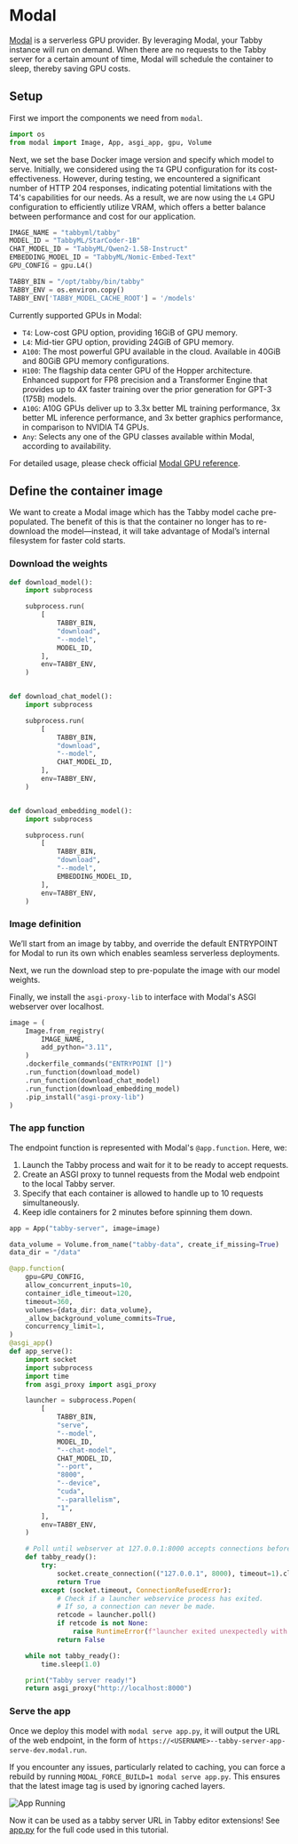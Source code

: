 # Modal

[Modal](https://modal.com/) is a serverless GPU provider. By leveraging Modal, your Tabby instance will run on demand. When there are no requests to the Tabby server for a certain amount of time, Modal will schedule the container to sleep, thereby saving GPU costs.

## Setup

First we import the components we need from `modal`.

```python
import os
from modal import Image, App, asgi_app, gpu, Volume
```

Next, we set the base Docker image version and specify which model to serve. Initially, we considered using the `T4` GPU configuration for its cost-effectiveness. However, during testing, we encountered a significant number of HTTP 204 responses, indicating potential limitations with the T4's capabilities for our needs. As a result, we are now using the `L4` GPU configuration to efficiently utilize VRAM, which offers a better balance between performance and cost for our application.

```python
IMAGE_NAME = "tabbyml/tabby"
MODEL_ID = "TabbyML/StarCoder-1B"
CHAT_MODEL_ID = "TabbyML/Qwen2-1.5B-Instruct"
EMBEDDING_MODEL_ID = "TabbyML/Nomic-Embed-Text"
GPU_CONFIG = gpu.L4()

TABBY_BIN = "/opt/tabby/bin/tabby"
TABBY_ENV = os.environ.copy()
TABBY_ENV['TABBY_MODEL_CACHE_ROOT'] = '/models'
```

Currently supported GPUs in Modal:

- `T4`: Low-cost GPU option, providing 16GiB of GPU memory.
- `L4`: Mid-tier GPU option, providing 24GiB of GPU memory.
- `A100`: The most powerful GPU available in the cloud. Available in 40GiB and 80GiB GPU memory configurations.
- `H100`: The flagship data center GPU of the Hopper architecture. Enhanced support for FP8 precision and a Transformer Engine that provides up to 4X faster training over the prior generation for GPT-3 (175B) models.
- `A10G`: A10G GPUs deliver up to 3.3x better ML training performance, 3x better ML inference performance, and 3x better graphics performance, in comparison to NVIDIA T4 GPUs.
- `Any`: Selects any one of the GPU classes available within Modal, according to availability.

For detailed usage, please check official [Modal GPU reference](https://modal.com/docs/reference/modal.gpu).

## Define the container image

We want to create a Modal image which has the Tabby model cache pre-populated.
The benefit of this is that the container no longer has to re-download the model—instead,
it will take advantage of Modal’s internal filesystem for faster cold starts.

### Download the weights

```python
def download_model():
    import subprocess

    subprocess.run(
        [
            TABBY_BIN,
            "download",
            "--model",
            MODEL_ID,
        ],
        env=TABBY_ENV,
    )


def download_chat_model():
    import subprocess

    subprocess.run(
        [
            TABBY_BIN,
            "download",
            "--model",
            CHAT_MODEL_ID,
        ],
        env=TABBY_ENV,
    )


def download_embedding_model():
    import subprocess

    subprocess.run(
        [
            TABBY_BIN,
            "download",
            "--model",
            EMBEDDING_MODEL_ID,
        ],
        env=TABBY_ENV,
    )
```

### Image definition

We’ll start from an image by tabby, and override the default ENTRYPOINT for Modal to run its own which enables seamless serverless deployments.

Next, we run the download step to pre-populate the image with our model weights.

Finally, we install the `asgi-proxy-lib` to interface with Modal's ASGI webserver over localhost.

```python
image = (
    Image.from_registry(
        IMAGE_NAME,
        add_python="3.11",
    )
    .dockerfile_commands("ENTRYPOINT []")
    .run_function(download_model)
    .run_function(download_chat_model)
    .run_function(download_embedding_model)
    .pip_install("asgi-proxy-lib")
)
```

### The app function

The endpoint function is represented with Modal's `@app.function`. Here, we:

1. Launch the Tabby process and wait for it to be ready to accept requests.
2. Create an ASGI proxy to tunnel requests from the Modal web endpoint to the local Tabby server.
3. Specify that each container is allowed to handle up to 10 requests simultaneously.
4. Keep idle containers for 2 minutes before spinning them down.

```python
app = App("tabby-server", image=image)

data_volume = Volume.from_name("tabby-data", create_if_missing=True)
data_dir = "/data"

@app.function(
    gpu=GPU_CONFIG,
    allow_concurrent_inputs=10,
    container_idle_timeout=120,
    timeout=360,
    volumes={data_dir: data_volume},
    _allow_background_volume_commits=True,
    concurrency_limit=1,
)
@asgi_app()
def app_serve():
    import socket
    import subprocess
    import time
    from asgi_proxy import asgi_proxy

    launcher = subprocess.Popen(
        [
            TABBY_BIN,
            "serve",
            "--model",
            MODEL_ID,
            "--chat-model",
            CHAT_MODEL_ID,
            "--port",
            "8000",
            "--device",
            "cuda",
            "--parallelism",
            "1",
        ],
        env=TABBY_ENV,
    )

    # Poll until webserver at 127.0.0.1:8000 accepts connections before running inputs.
    def tabby_ready():
        try:
            socket.create_connection(("127.0.0.1", 8000), timeout=1).close()
            return True
        except (socket.timeout, ConnectionRefusedError):
            # Check if a launcher webservice process has exited.
            # If so, a connection can never be made.
            retcode = launcher.poll()
            if retcode is not None:
                raise RuntimeError(f"launcher exited unexpectedly with code {retcode}")
            return False

    while not tabby_ready():
        time.sleep(1.0)

    print("Tabby server ready!")
    return asgi_proxy("http://localhost:8000")
```

### Serve the app

Once we deploy this model with `modal serve app.py`, it will output the URL of the web endpoint, in the form of `https://<USERNAME>--tabby-server-app-serve-dev.modal.run`.

If you encounter any issues, particularly related to caching, you can force a rebuild by running `MODAL_FORCE_BUILD=1 modal serve app.py`. This ensures that the latest image tag is used by ignoring cached layers.

![App Running](./app-running.png)

Now it can be used as a tabby server URL in Tabby editor extensions!
See [app.py](https://github.com/TabbyML/tabby/blob/main/website/docs/quick-start/installation/modal/app.py) for the full code used in this tutorial.
